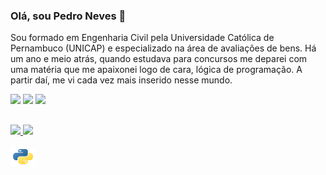 ### Olá, sou Pedro Neves 👋

 Sou formado em Engenharia Civil pela Universidade Católica de Pernambuco (UNICAP) e especializado na área de avaliações de bens. Há um ano e meio atrás, quando estudava para concursos me deparei com uma matéria que me apaixonei logo de cara, lógica de programação. A partir daí, me vi cada vez mais inserido nesse mundo.
 
 
 <div> 
  <a href = "mailto:pedronevesbezerra@gmail.com"><img src="https://img.shields.io/badge/Gmail-D14836?style=for-the-badge&logo=gmail&logoColor=white" target="_blank"></a>
  <a href="https://www.linkedin.com/in/pedro-neves-30ba89220/" target="_blank"><img src="https://img.shields.io/badge/LinkedIn-0077B5?style=for-the-badge&logo=linkedin&logoColor=white" target="_blank"></a>
    <a href="https://api.whatsapp.com/send?phone=5581992478613" target="_blank"><img src="https://img.shields.io/badge/WhatsApp-25D366?style=for-the-badge&logo=whatsapp&logoColor=white" target="_blank"></a>  
  </div>
  
  ##
  
<div>
  <a href="https://github.com/pedronb">
  <img height="180em" src="https://github-readme-stats.vercel.app/api?username=pedronb&show_icons=true&theme=algolia&include_all_commits=true&count_private=true"/>
  <img height="180em" src="https://github-readme-stats.vercel.app/api/top-langs/?username=pedronb&layout=compact&langs_count=7&theme=algolia"/>
</div>
 
   <div style="display: inline_block"><br>
  <img align="center" alt="Rafa-Python" height="30" width="40" src="https://raw.githubusercontent.com/devicons/devicon/master/icons/python/python-original.svg">
  </div>

  ##

